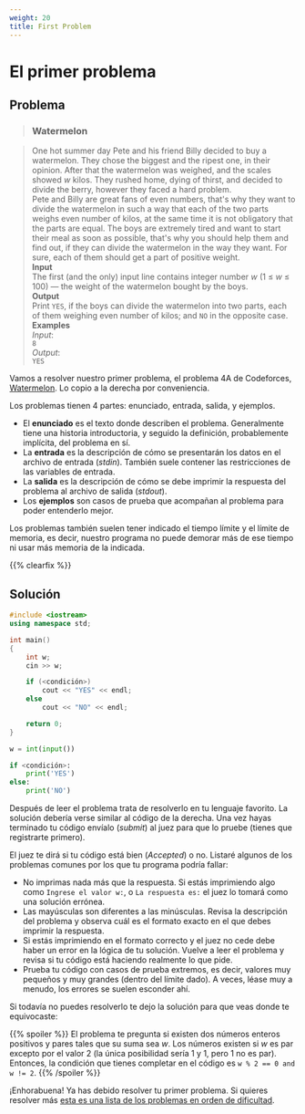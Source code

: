 ```yaml
---
weight: 20
title: First Problem
---
```


# El primer problema

## Problema

><h3>Watermelon</h3>  

>One hot summer day Pete and his friend Billy decided to buy a watermelon. They chose the biggest and the ripest one, in their opinion. After that the watermelon was weighed, and the scales showed *w* kilos. They rushed home, dying of thirst, and decided to divide the berry, however they faced a hard problem.  
>Pete and Billy are great fans of even numbers, that's why they want to divide the watermelon in such a way that each of the two parts weighs even number of kilos, at the same time it is not obligatory that the parts are equal. The boys are extremely tired and want to start their meal as soon as possible, that's why you should help them and find out, if they can divide the watermelon in the way they want. For sure, each of them should get a part of positive weight.  
>**Input**  
The first (and the only) input line contains integer number *w* (1 ≤ *w* ≤ 100) — the weight of the watermelon bought by the boys.  
>**Output**  
Print `YES`, if the boys can divide the watermelon into two parts, each of them weighing even number of kilos; and `NO` in the opposite case.  
>**Examples**  
*Input*:  
`8`  
*Output*:  
`YES`

Vamos a resolver nuestro primer problema, el problema 4A de Codeforces, [Watermelon](http://codeforces.com/problemset/problem/4/A). Lo copio a la derecha por conveniencia.

Los problemas tienen 4 partes: enunciado, entrada, salida, y ejemplos.

- El **enunciado** es el texto donde describen el problema. Generalmente tiene una historia introductoria, y seguido la definición, probablemente implícita, del problema en sí.
- La **entrada** es la descripción de cómo se presentarán los datos en el archivo de entrada (_stdin_). También suele contener las restricciones de las variables de entrada.
- La **salida** es la descripción de cómo se debe imprimir la respuesta del problema al archivo de salida (_stdout_).
- Los **ejemplos** son casos de prueba que acompañan al problema para poder entenderlo mejor.

Los problemas también suelen tener indicado el tiempo límite y el límite de memoria, es decir, nuestro programa no puede demorar más de ese tiempo ni usar más memoria de la indicada.

{{% clearfix %}}

## Solución

```cpp
#include <iostream>
using namespace std;

int main()
{
    int w;
    cin >> w;

    if (<condición>)
        cout << "YES" << endl;
    else
        cout << "NO" << endl;

    return 0;
}
```

```python
w = int(input())

if <condición>:
    print('YES')
else:
    print('NO')
```

Después de leer el problema trata de resolverlo en tu lenguaje favorito. La solución debería verse similar al código de la derecha. Una vez hayas terminado tu código envíalo (_submit_) al juez para que lo pruebe (tienes que registrarte primero).

El juez te dirá si tu código está bien (_Accepted_) o no. Listaré algunos de los problemas comunes por los que tu programa podría fallar:

- No imprimas nada más que la respuesta. Si estás imprimiendo algo como `Ingrese el valor w:`, o `La respuesta es:` el juez lo tomará como una solución errónea.
- Las mayúsculas son diferentes a las minúsculas. Revisa la descripción del problema y observa cuál es el formato exacto en el que debes imprimir la respuesta.
- Si estás imprimiendo en el formato correcto y el juez no cede debe haber un error en la lógica de tu solución. Vuelve a leer el problema y revisa si tu código está haciendo realmente lo que pide.
- Prueba tu código con casos de prueba extremos, es decir, valores muy pequeños y muy grandes (dentro del límite dado). A veces, léase muy a menudo, los errores se suelen esconder ahí.

Si todavía no puedes resolverlo te dejo la solución para que veas donde te equivocaste:

{{% spoiler %}}
  El problema te pregunta si existen dos números enteros positivos y pares tales que su suma sea *w*. Los números existen si *w* es par excepto por el valor 2 (la única posibilidad sería 1 y 1, pero 1 no es par). Entonces, la condición que tienes completar en el código es `w % 2 == 0 and w != 2`.
{{% /spoiler %}} 

¡Enhorabuena! Ya has debido resolver tu primer problema. Si quieres resolver más [esta es una lista de los problemas en orden de dificultad](http://codeforces.com/problemset?order=BY_SOLVED_DESC).
